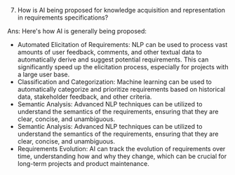 7. How is AI being proposed for knowledge acquisition and representation in requirements specifications?

Ans: Here's how AI is generally being proposed:

- Automated Elicitation of Requirements: NLP can be used to process vast amounts of user feedback, comments, and other textual data to automatically derive and suggest potential requirements. This can significantly speed up the elicitation process, especially for projects with a large user base.
- Classification and Categorization: Machine learning can be used to automatically categorize and prioritize requirements based on historical data, stakeholder feedback, and other criteria.
- Semantic Analysis: Advanced NLP techniques can be utilized to understand the semantics of the requirements, ensuring that they are clear, concise, and unambiguous.
- Semantic Analysis: Advanced NLP techniques can be utilized to understand the semantics of the requirements, ensuring that they are clear, concise, and unambiguous.
- Requirements Evolution: AI can track the evolution of requirements over time, understanding how and why they change, which can be crucial for long-term projects and product maintenance.
